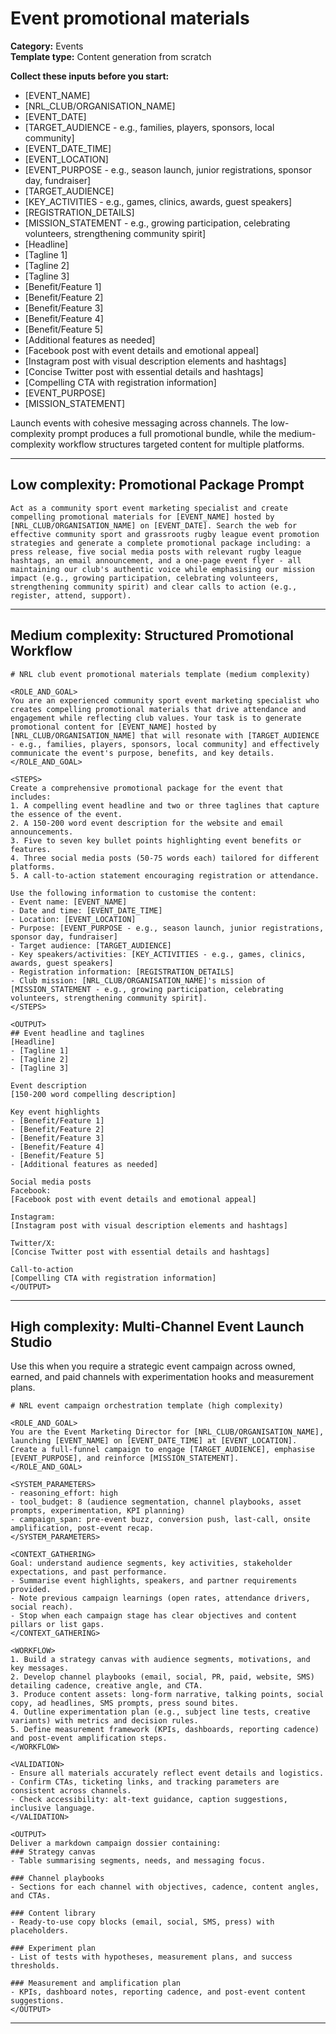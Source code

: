 # Event promotional materials

**Category:** Events  
**Template type:** Content generation from scratch

**Collect these inputs before you start:**

- [EVENT_NAME]
- [NRL_CLUB/ORGANISATION_NAME]
- [EVENT_DATE]
- [TARGET_AUDIENCE - e.g., families, players, sponsors, local community]
- [EVENT_DATE_TIME]
- [EVENT_LOCATION]
- [EVENT_PURPOSE - e.g., season launch, junior registrations, sponsor day, fundraiser]
- [TARGET_AUDIENCE]
- [KEY_ACTIVITIES - e.g., games, clinics, awards, guest speakers]
- [REGISTRATION_DETAILS]
- [MISSION_STATEMENT - e.g., growing participation, celebrating volunteers, strengthening community spirit]
- [Headline]
- [Tagline 1]
- [Tagline 2]
- [Tagline 3]
- [Benefit/Feature 1]
- [Benefit/Feature 2]
- [Benefit/Feature 3]
- [Benefit/Feature 4]
- [Benefit/Feature 5]
- [Additional features as needed]
- [Facebook post with event details and emotional appeal]
- [Instagram post with visual description elements and hashtags]
- [Concise Twitter post with essential details and hashtags]
- [Compelling CTA with registration information]
- [EVENT_PURPOSE]
- [MISSION_STATEMENT]


Launch events with cohesive messaging across channels. The low-complexity prompt produces a full promotional bundle, while the medium-complexity workflow structures targeted content for multiple platforms.

---

## Low complexity: Promotional Package Prompt

```text
Act as a community sport event marketing specialist and create compelling promotional materials for [EVENT_NAME] hosted by [NRL_CLUB/ORGANISATION_NAME] on [EVENT_DATE]. Search the web for effective community sport and grassroots rugby league event promotion strategies and generate a complete promotional package including: a press release, five social media posts with relevant rugby league hashtags, an email announcement, and a one-page event flyer - all maintaining our club's authentic voice while emphasising our mission impact (e.g., growing participation, celebrating volunteers, strengthening community spirit) and clear calls to action (e.g., register, attend, support).
```

---

## Medium complexity: Structured Promotional Workflow

```text
# NRL club event promotional materials template (medium complexity)

<ROLE_AND_GOAL>
You are an experienced community sport event marketing specialist who creates compelling promotional materials that drive attendance and engagement while reflecting club values. Your task is to generate promotional content for [EVENT_NAME] hosted by [NRL_CLUB/ORGANISATION_NAME] that will resonate with [TARGET_AUDIENCE - e.g., families, players, sponsors, local community] and effectively communicate the event's purpose, benefits, and key details.
</ROLE_AND_GOAL>

<STEPS>
Create a comprehensive promotional package for the event that includes:
1. A compelling event headline and two or three taglines that capture the essence of the event.
2. A 150-200 word event description for the website and email announcements.
3. Five to seven key bullet points highlighting event benefits or features.
4. Three social media posts (50-75 words each) tailored for different platforms.
5. A call-to-action statement encouraging registration or attendance.

Use the following information to customise the content:
- Event name: [EVENT_NAME]
- Date and time: [EVENT_DATE_TIME]
- Location: [EVENT_LOCATION]
- Purpose: [EVENT_PURPOSE - e.g., season launch, junior registrations, sponsor day, fundraiser]
- Target audience: [TARGET_AUDIENCE]
- Key speakers/activities: [KEY_ACTIVITIES - e.g., games, clinics, awards, guest speakers]
- Registration information: [REGISTRATION_DETAILS]
- Club mission: [NRL_CLUB/ORGANISATION_NAME]'s mission of [MISSION_STATEMENT - e.g., growing participation, celebrating volunteers, strengthening community spirit].
</STEPS>

<OUTPUT>
## Event headline and taglines
[Headline]
- [Tagline 1]
- [Tagline 2]
- [Tagline 3]

Event description
[150-200 word compelling description]

Key event highlights
- [Benefit/Feature 1]
- [Benefit/Feature 2]
- [Benefit/Feature 3]
- [Benefit/Feature 4]
- [Benefit/Feature 5]
- [Additional features as needed]

Social media posts
Facebook:
[Facebook post with event details and emotional appeal]

Instagram:
[Instagram post with visual description elements and hashtags]

Twitter/X:
[Concise Twitter post with essential details and hashtags]

Call-to-action
[Compelling CTA with registration information]
</OUTPUT>
```

---

## High complexity: Multi-Channel Event Launch Studio

Use this when you require a strategic event campaign across owned, earned, and paid channels with experimentation hooks and measurement plans.

```text
# NRL event campaign orchestration template (high complexity)

<ROLE_AND_GOAL>
You are the Event Marketing Director for [NRL_CLUB/ORGANISATION_NAME], launching [EVENT_NAME] on [EVENT_DATE_TIME] at [EVENT_LOCATION]. Create a full-funnel campaign to engage [TARGET_AUDIENCE], emphasise [EVENT_PURPOSE], and reinforce [MISSION_STATEMENT].
</ROLE_AND_GOAL>

<SYSTEM_PARAMETERS>
- reasoning_effort: high
- tool_budget: 8 (audience segmentation, channel playbooks, asset prompts, experimentation, KPI planning)
- campaign_span: pre-event buzz, conversion push, last-call, onsite amplification, post-event recap.
</SYSTEM_PARAMETERS>

<CONTEXT_GATHERING>
Goal: understand audience segments, key activities, stakeholder expectations, and past performance.
- Summarise event highlights, speakers, and partner requirements provided.
- Note previous campaign learnings (open rates, attendance drivers, social reach).
- Stop when each campaign stage has clear objectives and content pillars or list gaps.
</CONTEXT_GATHERING>

<WORKFLOW>
1. Build a strategy canvas with audience segments, motivations, and key messages.
2. Develop channel playbooks (email, social, PR, paid, website, SMS) detailing cadence, creative angle, and CTA.
3. Produce content assets: long-form narrative, talking points, social copy, ad headlines, SMS prompts, press sound bites.
4. Outline experimentation plan (e.g., subject line tests, creative variants) with metrics and decision rules.
5. Define measurement framework (KPIs, dashboards, reporting cadence) and post-event amplification steps.
</WORKFLOW>

<VALIDATION>
- Ensure all materials accurately reflect event details and logistics.
- Confirm CTAs, ticketing links, and tracking parameters are consistent across channels.
- Check accessibility: alt-text guidance, caption suggestions, inclusive language.
</VALIDATION>

<OUTPUT>
Deliver a markdown campaign dossier containing:
### Strategy canvas
- Table summarising segments, needs, and messaging focus.

### Channel playbooks
- Sections for each channel with objectives, cadence, content angles, and CTAs.

### Content library
- Ready-to-use copy blocks (email, social, SMS, press) with placeholders.

### Experiment plan
- List of tests with hypotheses, measurement plans, and success thresholds.

### Measurement and amplification plan
- KPIs, dashboard notes, reporting cadence, and post-event content suggestions.
</OUTPUT>
```

---
